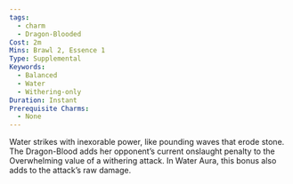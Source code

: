 ```yaml
---
tags:
  - charm
  - Dragon-Blooded
Cost: 2m
Mins: Brawl 2, Essence 1
Type: Supplemental
Keywords:
  - Balanced
  - Water
  - Withering-only
Duration: Instant
Prerequisite Charms:
  - None
---
```

Water strikes with inexorable power, like pounding waves that erode stone. The Dragon-Blood adds her opponent’s current onslaught penalty to the Overwhelming value of a withering attack. In Water Aura, this bonus also adds to the attack’s raw damage.